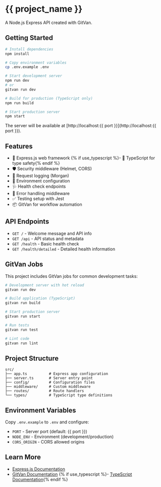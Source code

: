 # {{ project_name }}

A Node.js Express API created with GitVan.

## Getting Started

```bash
# Install dependencies
npm install

# Copy environment variables
cp .env.example .env

# Start development server
npm run dev
# or
gitvan run dev

# Build for production (TypeScript only)
npm run build

# Start production server
npm start
```

The server will be available at [http://localhost:{{ port }}](http://localhost:{{ port }}).

## Features

- 🚀 Express.js web framework
{% if use_typescript %}- 🦾 TypeScript for type safety{% endif %}
- 🛡️ Security middleware (Helmet, CORS)
- 📝 Request logging (Morgan)
- 🔧 Environment configuration
- 🩺 Health check endpoints
- 🚨 Error handling middleware
- ✅ Testing setup with Jest
- 📦 GitVan for workflow automation

## API Endpoints

- `GET /` - Welcome message and API info
- `GET /api` - API status and metadata
- `GET /health` - Basic health check
- `GET /health/detailed` - Detailed health information

## GitVan Jobs

This project includes GitVan jobs for common development tasks:

```bash
# Development server with hot reload
gitvan run dev

# Build application (TypeScript)
gitvan run build

# Start production server
gitvan run start

# Run tests
gitvan run test

# Lint code
gitvan run lint
```

## Project Structure

```
src/
├── app.ts          # Express app configuration
├── server.ts       # Server entry point
├── config/         # Configuration files
├── middleware/     # Custom middleware
├── routes/         # Route handlers
└── types/          # TypeScript type definitions
```

## Environment Variables

Copy `.env.example` to `.env` and configure:

- `PORT` - Server port (default: {{ port }})
- `NODE_ENV` - Environment (development/production)
- `CORS_ORIGIN` - CORS allowed origins

## Learn More

- [Express.js Documentation](https://expressjs.com/)
- [GitVan Documentation](https://github.com/ruvnet/gitvan)
{% if use_typescript %}- [TypeScript Documentation](https://www.typescriptlang.org/docs/){% endif %}